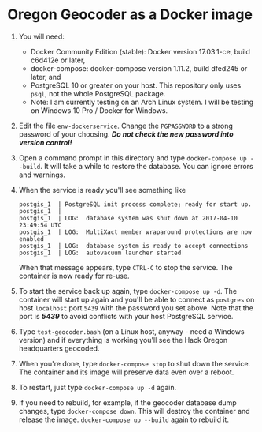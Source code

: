 # Oregon Geocoder as a Docker image
1. You will need:
    * Docker Community Edition (stable): Docker version 17.03.1-ce, build c6d412e or later,
    * docker-compose: docker-compose version 1.11.2, build dfed245 or later, and
    * PostgreSQL 10 or greater on your host. This repository only uses `psql`, not the whole PostgreSQL package.
    * Note: I am currently testing on an Arch Linux system. I will be testing on Windows 10 Pro / Docker for Windows.
2. Edit the file `env-dockerservice`. Change the `PGPASSWORD` to a strong password of your choosing. ***Do not check the new password into version control!***
3. Open a command prompt in this directory and type `docker-compose up --build`. It will take a while to restore the database. You can ignore errors and warnings.
4. When the service is ready you'll see something like

    ```
    postgis_1  | PostgreSQL init process complete; ready for start up.
    postgis_1  | 
    postgis_1  | LOG:  database system was shut down at 2017-04-10 23:49:54 UTC
    postgis_1  | LOG:  MultiXact member wraparound protections are now enabled
    postgis_1  | LOG:  database system is ready to accept connections
    postgis_1  | LOG:  autovacuum launcher started
    ```

    When that message appears, type `CTRL-C` to stop the service. The container is now ready for re-use.
5. To start the service back up again, type `docker-compose up -d`. The container will start up again and you'll be able to connect as `postgres` on host `localhost` port `5439` with the password you set above. Note that the port is ***5439*** to avoid conflicts with your host PostgreSQL service.
6. Type `test-geocoder.bash` (on a Linux host, anyway - need a Windows version) and if everything is working you'll see the Hack Oregon headquarters geocoded.
7. When you're done, type `docker-compose stop` to shut down the service. The container and its image will preserve data even over a reboot.
8. To restart, just type `docker-compose up -d` again.
9. If you need to rebuild, for example, if the geocoder database dump changes, type `docker-compose down`. This will destroy the container and release the image. `docker-compose up --build` again to rebuild it.

